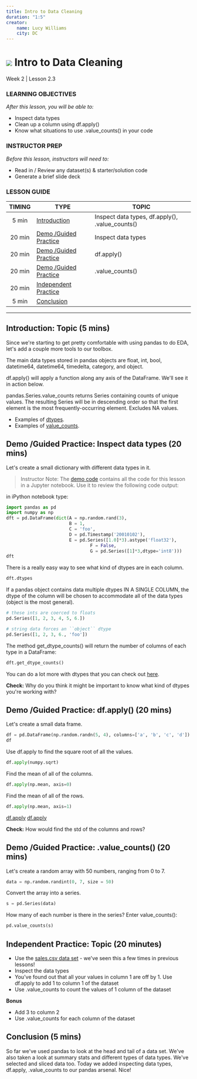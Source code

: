 ```yaml
---
title: Intro to Data Cleaning
duration: "1:5"
creator:
    name: Lucy Williams
    city: DC
---
```


# ![](https://ga-dash.s3.amazonaws.com/production/assets/logo-9f88ae6c9c3871690e33280fcf557f33.png) Intro to Data Cleaning
Week 2 | Lesson 2.3

### LEARNING OBJECTIVES
*After this lesson, you will be able to:*
- Inspect data types
- Clean up a column using df.apply()
- Know what situations to use .value_counts() in your code


### INSTRUCTOR PREP
*Before this lesson, instructors will need to:*
- Read in / Review any dataset(s) & starter/solution code
- Generate a brief slide deck

### LESSON GUIDE
| TIMING  | TYPE  | TOPIC  |
|:-:|---|---|
| 5 min  | [Introduction](#introduction)  | Inspect data types, df.apply(), .value_counts()  |
| 20 min  | [Demo /Guided Practice](#demo)  | Inspect data types |
| 20 min  | [Demo /Guided Practice](#demo)  | df.apply() |
| 20 min  | [Demo /Guided Practice](#demo)  | .value_counts() |
| 20 min  | [Independent Practice](#ind-practice)  |   |
| 5 min  | [Conclusion](#conclusion)  |   |

---

<a name="introduction"></a>
## Introduction: Topic (5 mins)

Since we're starting to get pretty comfortable with using pandas to do EDA, let's add a
couple more tools to our toolbox.

The main data types stored in pandas objects are float, int, bool, datetime64, datetime64, timedelta,
category, and object.

df.apply() will apply a function along any axis of the DataFrame. We'll see it in action below.

pandas.Series.value_counts returns Series containing counts of unique values. The resulting
Series will be in descending order so that the first element is the most frequently-occurring
element. Excludes NA values.

- Examples of [dtypes](http://pandas.pydata.org/pandas-docs/stable/pandas.pdf).
- Examples of [value_counts](http://nullege.com/codes/search/pandas.Series.value_counts).



<a name="Inspect data types "></a>
## Demo /Guided Practice: Inspect data types  (20 mins)

Let's create a small dictionary with different data types in it.

> Instructor Note: The [demo code](./code/w2-2.3-demo.ipynb) contains all the code for this lesson in a Jupyter notebook. Use it to review the following code output:

in iPython notebook type:
```Python
import pandas as pd
import numpy as np
dft = pd.DataFrame(dict(A = np.random.rand(3),
                        B = 1,
                        C = 'foo',
                        D = pd.Timestamp('20010102'),
                        E = pd.Series([1.0]*3).astype('float32'),
                                F = False,
                                G = pd.Series([1]*3,dtype='int8')))
dft
```

There is a really easy way to see what kind of dtypes are in each column.

```Python
dft.dtypes
```

If a pandas object contains data multiple dtypes IN A SINGLE COLUMN, the dtype of the
column will be chosen to accommodate all of the data types (object is the most general).

```Python
# these ints are coerced to floats
pd.Series([1, 2, 3, 4, 5, 6.])
```
```Python
# string data forces an ``object`` dtype
pd.Series([1, 2, 3, 6., 'foo'])
```

The method get_dtype_counts() will return the number of columns of each type in a DataFrame:
```Python
dft.get_dtype_counts()
```

You can do a lot more with dtypes that you can check out [here](http://pandas.pydata.org/pandas-docs/stable/pandas.pdf).

**Check:** Why do you think it might be important to know what kind of dtypes you're working with?


<a name=" df.apply()"></a>
## Demo /Guided Practice:  df.apply() (20 mins)

Let's create a small data frame.

```Python
df = pd.DataFrame(np.random.randn(5, 4), columns=['a', 'b', 'c', 'd'])
df
```

Use df.apply to find the square root of all the values.

```Python
df.apply(numpy.sqrt)
```

Find the mean of all of the columns.

```Python
df.apply(np.mean, axis=0)
```

Find the mean of all of the rows.

```Python
df.apply(np.mean, axis=1)
```

[df.apply](https://gist.github.com/why-not/4582705)
[df.apply](http://chrisalbon.com/python/pandas_apply_operations_to_dataframes.html)

**Check:** How would find the std of the columns and rows?


<a name=".value_counts()"></a>
## Demo /Guided Practice: .value_counts() (20 mins)

Let's create a random array with 50 numbers, ranging from 0 to 7.

```Python
data = np.random.randint(0, 7, size = 50)
```

Convert the array into a series.

```Python
s = pd.Series(data)
```

How many of each number is there in the series? Enter value_counts():

```Python
pd.value_counts(s)
```


<a name="ind-practice"></a>
## Independent Practice: Topic (20 minutes)
- Use the [sales.csv data set](./assets/datasets/sales_info.csv) - we've seen this a few times in previous lessons!
- Inspect the data types
- You've found out that all your values in column 1 are off by 1. Use df.apply to add 1 to column 1 of the dataset
- Use .value_counts to count the values of 1 column of the dataset

**Bonus**
- Add 3 to column 2
- Use .value_counts for each column of the dataset


<a name="conclusion"></a>
## Conclusion (5 mins)
So far we've used pandas to look at the head and tail of a data set. We've also taken a look at summary stats and different
types of data types. We've selected and sliced data too. Today we added inspecting data types, df.apply, .value_counts to
our pandas arsenal. Nice!
